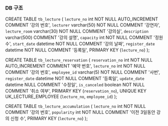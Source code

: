 
### DB 구조
CREATE TABLE `tb_lecture`
(
    `lecture_no`         int          NOT NULL AUTO_INCREMENT COMMENT '강의 번호',
    `lecturer`           varchar(50)  NOT NULL COMMENT '강연자',
    `lecture_room`       varchar(30)  NOT NULL   COMMENT '강의실',
    `description`        varchar(500) COMMENT '강의 설명',
    `capacity`           int          NOT NULL  COMMENT '정원수',
    `start_date`         datetime     NOT NULL COMMENT '강의 날짜',
    `register_date`      datetime     NOT NULL COMMENT '등록일',
    PRIMARY KEY (`lecture_no`)
);

CREATE TABLE `tb_lecture_reservation`
(
    `reservation_no`     int          NOT NULL AUTO_INCREMENT COMMENT '예약 번호',
    `lecture_no`         int          NOT NULL COMMENT '강의 번호',
    `employee_id`        varchar(5)   NOT NULL  COMMENT '사번',
    `register_date`       datetime     NOT NULL COMMENT '등록일',
    `update_date`         datetime     NULL COMMENT '수정일',
    `is_canceled`          boolean     NOT NULL COMMENT '취소 여부',
    PRIMARY KEY (`reservation_no`),
    UNIQUE KEY UK_LECTURE_EMPLOYEE (`lecture_no`, `employee_id`)
);

CREATE TABLE `tb_lecture_accumulation`
(
    `lecture_no`         int          NOT NULL COMMENT '강의 번호',
    `popularity`         int          NOT NULL COMMENT '이전 3일동안 강의 신청 수',
    PRIMARY KEY (`lecture_no`)
);
